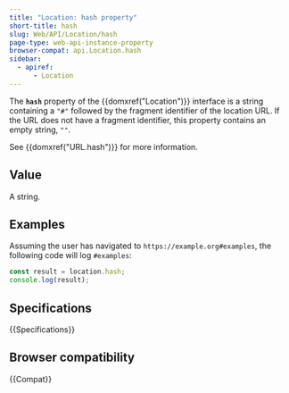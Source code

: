 ```yaml
---
title: "Location: hash property"
short-title: hash
slug: Web/API/Location/hash
page-type: web-api-instance-property
browser-compat: api.Location.hash
sidebar:
  - apiref:
      - Location
---
```


The **`hash`** property of the {{domxref("Location")}} interface is a string containing a `"#"` followed by the fragment identifier of the location URL. If the URL does not have a fragment identifier, this property contains an empty string, `""`.

See {{domxref("URL.hash")}} for more information.

## Value

A string.

## Examples

Assuming the user has navigated to `https://example.org#examples`, the following code will log `#examples`:

```js
const result = location.hash;
console.log(result);
```

## Specifications

{{Specifications}}

## Browser compatibility

{{Compat}}
